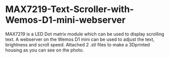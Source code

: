 # MAX7219-Text-Scroller-with-Wemos-D1-mini-webserver
MAX7219 is a LED Dot matrix module which can be used to display scrolling text. A webserver on the Wemos D1 mini can be used to adjust the text, brightness and scroll speed. Attached 2 .stl files to make a 3Dprinted housing as you can see on the photo.
